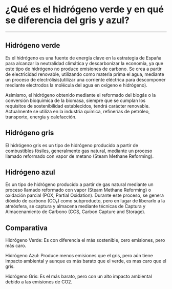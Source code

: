 # ¿Qué es el hidrógeno verde y en qué se diferencia del gris y azul?
---
## Hidrógeno verde
  
  Es el hidrógeno es una fuente de energía clave en la estrategia de España para alcanzar la neutralidad climática y descarbonizar la economía, ya que este tipo de hidrógeno no produce emisiones de carbono. Se crea a partir de electricidad renovable, utilizando como materia prima el agua, mediante un proceso de electrólisis(utilizar una corriente eléctrica para descomponer mediante electrodos la molécula del agua en oxígeno e hidrógeno).

  Asimismo, el hidrógeno obtenido mediante el reformado del biogás o la conversión bioquímica de la biomasa, siempre que se cumplan los requisitos de sostenibilidad establecidos, tendrá carácter renovable.
  Actualmente se utiliza en la industria química, refinerías de petróleo, transporte, energía y calefacción.
  
## Hidrógeno gris

  El hidrógeno gris es un tipo de hidrógeno producido a partir de combustibles fósiles, generalmente gas natural, mediante un proceso llamado reformado con vapor de metano (Steam Methane Reforming).
  
## Hidrógeno azul

  Es un tipo de hidrógeno producido a partir de gas natural mediante un proceso llamado reformado con vapor (Steam Methane Reforming) o oxidación parcial (POX, Partial Oxidation). Durante este proceso, se genera dióxido de carbono (CO₂) como subproducto, pero en lugar de liberarlo a la atmósfera, se captura y almacena mediante técnicas de Captura y Almacenamiento de Carbono (CCS, Carbon Capture and Storage).

## Comparativa
  Hidrógeno Verde: Es con diferencia el más sostenible, cero emisiones, pero más caro.

  Hidrógeno Azul: Produce menos emisiones que el gris, pero aún tiene impacto ambiental y aunque es más barato que el verde, es mas caro que el gris.

  Hidrógeno Gris: Es el más barato, pero con un alto impacto ambiental debido a las emisiones de CO2.

